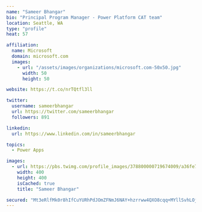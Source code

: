 ```yaml
---
name: "Sameer Bhangar"
bio: "Principal Program Manager - Power Platform CAT team"
location: Seattle, WA
type: "profile"
heat: 57

affiliation:
  name: Microsoft
  domain: microsoft.com
  images:
    - url: "/assets/images/organizations/microsoft.com-50x50.jpg"
      width: 50
      height: 50

website: https://t.co/nrTQtfl3ll

twitter:
  username: sameerbhangar
  url: https://twitter.com/sameerbhangar
  followers: 891

linkedin:
  url: https://www.linkedin.com/in/sameerbhangar

topics:
  - Power Apps

images:
  - url: https://pbs.twimg.com/profile_images/378800000719674009/a36fe7ddfab1778b76e5793772e43798_400x400.jpeg
    width: 400
    height: 400
    isCached: true
    title: "Sameer Bhangar"

secured: "Mt3eRlfMk0r8hIfCuYURhPdJOmZFNmJ6NAY+hzrrww4QXO8cqq+MYllSvhLOjzetDKjbpnSroggP5Ms6oKiy0Xtg/9zgUCj7/4Y1vQBlKPijZYnwEj4P107hjb0O7RM5wswuDwsznkQTMxRlvtFSJucEPfp0pigsanXhekI3uUlAwn+Hohjy8OvtQd+Oh3igAMO3mriVHDii+ixax2B0wYf3MQtvGtM8A88QIK8La5O3tKL2VtbkbppAhwkRiJoyEzQ+XkOBWz0dH2oUws3jfOEyrEi56S+7t0U6bvq6FKSM66eTGdPjs+n13lYFuqccZBIy4tXBCXwikHVDx9bgCwKuvXr+sUH6D0zBu4Q0sfBdx8GtBhgUbk9k3q36nN0NcIGQQNF+a1j29T7U18Zqwg==;3mcX40jPyt2kl/sOVDrhCw=="
---
```



